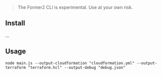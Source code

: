 > The Former2 CLI is experimental. Use at your own risk.

## Install

...

## Usage

```
node main.js --output-cloudformation "cloudformation.yml" --output-terraform "terraform.hcl" --output-debug "debug.json"
```